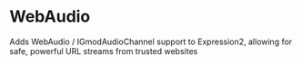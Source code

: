 # WebAudio
 Adds WebAudio / IGmodAudioChannel support to Expression2, allowing for safe, powerful URL streams from trusted websites
